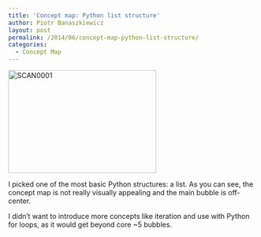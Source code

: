```yaml
---
title: 'Concept map: Python list structure'
author: Piotr Banaszkiewicz
layout: post
permalink: /2014/06/concept-map-python-list-structure/
categories:
  - Concept Map
---
```

[<img class="alignnone size-medium wp-image-7652" alt="SCAN0001" src="http://teaching.software-carpentry.org/wp-content/uploads/2014/06/SCAN00011-300x209.jpg" width="300" height="209" />][1]

I picked one of the most basic Python structures: a list. As you can see, the concept map is not really visually appealing and the main bubble is off-center.

I didn&#8217;t want to introduce more concepts like iteration and use with Python for loops, as it would get beyond core ~5 bubbles.

 [1]: http://teaching.software-carpentry.org/wp-content/uploads/2014/06/SCAN00011.jpg